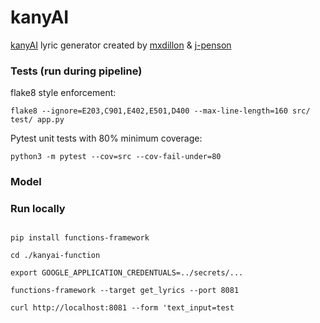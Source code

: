 # kanyAI

[kanyAI](https://www.kanyai.com/) lyric generator created by [mxdillon](https://github.com/mxdillon) & [j-penson](https://github.com/j-penson)

### Tests (run during pipeline)

flake8 style enforcement:

`flake8 --ignore=E203,C901,E402,E501,D400 --max-line-length=160 src/ test/ app.py`

Pytest unit tests with 80% minimum coverage:

`python3 -m pytest --cov=src --cov-fail-under=80`


### Model



### Run locally
```

pip install functions-framework

cd ./kanyai-function

export GOOGLE_APPLICATION_CREDENTUALS=../secrets/...

functions-framework --target get_lyrics --port 8081

curl http://localhost:8081 --form 'text_input=test

```
